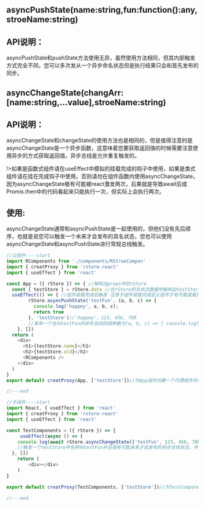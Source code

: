 ## **asyncPushState**(name:string,fun:function():any,stroeName:string) 

## API说明：

asyncPushState和pushState方法使用无异，虽然使用方法相同，但其内部触发方式完全不同，您可以多次发从一个异步命名状态但是执行结果只会和首先发布的同步。

## **asyncChangeState**(changArr:[name:string,...value],stroeName:string)

## API说明：

asyncChangeState和changeState的使用方法也是相同的，但是值得注意的是asyncChangeState是一个异步函数，这意味着您要获取返回值的时候需要注意使用异步的方式获取返回值，异步总线是允许重复触发的。

!>如果是函数式组件请在useEffect中模拟的挂载完成的钩子中使用，如果是类式组件请在挂在完成钩子中使用，否则请勿在组件函数内使用asyncChangeState，因为asyncChangeState极有可能被react激发两次，后果就是导致await后或Promis.then中的代码看起来只能执行一次，但实际上会执行两次。

## 使用:
asyncChangeState通常和asyncPushState是一起使用的，但他们没有先后顺序，也就是说您可以触发一个未来才会发布的具名状态，您也可以使用asyncChangeState和asyncPushState进行常规总线触发。

```javascript
//父组件----start
import RComponents from './components/RStroeCompen'
import { creatProxy } from 'rstore-react'
import { useEffect } from 'react'

const App = ({ rStore }) => { //解构出props中的rStore
  const { testStore } = rStore.data //在rStore的总状态数据中解构出testStore的状态数据
  useEffect(() => { //组件装载完成后触发 注意子组件装载完成后父组件才有可能装载完成
        rStore.asyncPushState('testFun', (a, b, c) => { 
          console.log('happey', a, b, c); 
          return true 
        }, 'testStore')//'happey'，123, 456, 789
        //发布一个名叫testFun的异步总线回调参数为(a, b, c) => { console.log('happey', a, b, c)到testStore的异步总线中等待或直接激发，返回一个值并打印
    }, [])
  return (
    <div>
      <h1>{testStore.name}</h1>
      <h2>{testStore.old}</h2>
      <RComponents />
    </div>
  )
}
export default creatProxy(App, ['testStore'])//为App组件创建一个代理组件并接入testStore的rstore中

//---end

//子组件----start
import React, { useEffect } from 'react'
import { creatProxy } from 'rstore-react'
import { useEffect } from 'react'

const TestComponents = ({ rStore }) => {
     useEffect(async () => {
    console.log(await rStore.asyncChangeState(['testFun', 123, 456, 789], 'testStore'))//true
    //触发一个testStore中名称叫testFun并且很有可能未来才会发布的异步总线状态，并传入参数123, 456, 789，然后打印
  }, [])
    return (
        <div></div>
    )
}

export default creatProxy(TestComponents, ['testStore'])//为TestComponents组件创建一个代理组件并接入testStore的rstore中

//---end
```


